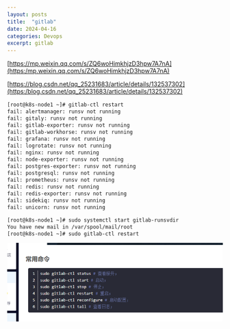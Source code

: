 ```yaml
---
layout: posts
title:  "gitlab"
date: 2024-04-16
categories: Devops
excerpt: gitlab
---
```


[https://mp.weixin.qq.com/s/ZQ6woHimkhjzD3hpw7A7nA](https:/mp.weixin.qq.com/s/ZQ6woHimkhjzD3hpw7A7nA)



[https://blog.csdn.net/qq_25231683/article/details/132537302](https:/blog.csdn.net/qq_25231683/article/details/132537302)

````
[root@k8s-node1 ~]# gitlab-ctl restart
fail: alertmanager: runsv not running
fail: gitaly: runsv not running
fail: gitlab-exporter: runsv not running
fail: gitlab-workhorse: runsv not running
fail: grafana: runsv not running
fail: logrotate: runsv not running
fail: nginx: runsv not running
fail: node-exporter: runsv not running
fail: postgres-exporter: runsv not running
fail: postgresql: runsv not running
fail: prometheus: runsv not running
fail: redis: runsv not running
fail: redis-exporter: runsv not running
fail: sidekiq: runsv not running
fail: unicorn: runsv not running

````

````
[root@k8s-node1 ~]# sudo systemctl start gitlab-runsvdir
You have new mail in /var/spool/mail/root
[root@k8s-node1 ~]# sudo gitlab-ctl restart

````

![](../.images/18ee28ad302.png)